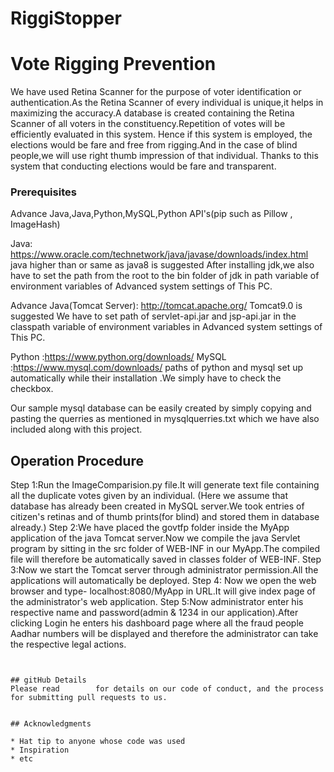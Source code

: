 # RiggiStopper
# Vote Rigging Prevention
We have used Retina Scanner for the purpose of voter identification or authentication.As the Retina Scanner of every individual is unique,it helps in maximizing the accuracy.A database is created containing the Retina Scanner of all voters in the constituency.Repetition of votes will be efficiently evaluated in this system. Hence if this system is employed, the elections would be fare and free from rigging.And in the case of blind people,we will use right thumb impression of that individual.
Thanks to this system that conducting elections would be fare and transparent.



### Prerequisites
Advance Java,Java,Python,MySQL,Python API's(pip such as Pillow , ImageHash)

Java: https://www.oracle.com/technetwork/java/javase/downloads/index.html     java higher than or same as java8 is suggested
After installing jdk,we also have to set the path from the root to the bin folder of jdk in path variable of environment variables of Advanced system settings of This PC.

Advance Java(Tomcat Server): http://tomcat.apache.org/     Tomcat9.0 is suggested
We have to set path of servlet-api.jar and jsp-api.jar in the classpath variable of environment variables in Advanced system settings of This PC.

Python :https://www.python.org/downloads/
MySQL :https://www.mysql.com/downloads/
paths of python and mysql set up automatically while their installation .We simply have to check the checkbox. 

Our sample mysql database can be easily created by simply copying and pasting the querries as mentioned in mysqlquerries.txt which we have also included along with this project. 

## Operation Procedure


Step 1:Run the ImageComparision.py file.It will generate text file containing all the duplicate votes given by an individual. (Here we assume that database has already been created in MySQL server.We took entries of citizen's retinas and of thumb prints(for blind) and stored them in database already.)
Step 2:We have placed the govtfp folder inside the MyApp application of the java Tomcat server.Now we compile the java Servlet program by sitting in the src folder of WEB-INF in our MyApp.The compiled file will therefore be automatically saved in classes folder of WEB-INF.
Step 3:Now we start the Tomcat server through administrator permission.All the applications will automatically be deployed.
Step 4: Now we open the web browser and type- localhost:8080/MyApp in URL.It will give index page of the administrator's web application.
Step 5:Now administrator enter his respective name and password(admin & 1234 in our application).After clicking Login he enters his dashboard page where all the fraud people Aadhar numbers will be displayed and therefore the administrator can take the respective legal actions.
```


## gitHub Details
Please read        for details on our code of conduct, and the process for submitting pull requests to us.


## Acknowledgments

* Hat tip to anyone whose code was used
* Inspiration
* etc
